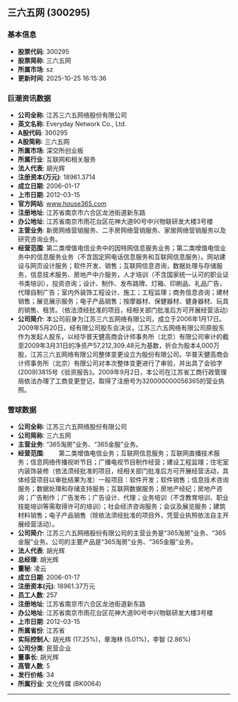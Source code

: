 ## 三六五网 (300295)

### 基本信息

- **股票代码**: 300295
- **股票简称**: 三六五网
- **所属市场**: sz
- **更新时间**: 2025-10-25 16:15:36

### 巨潮资讯数据

- **公司全称**: 江苏三六五网络股份有限公司
- **英文名称**: Everyday Network Co., Ltd.
- **A股代码**: 300295
- **A股简称**: 三六五网
- **所属市场**: 深交所创业板
- **所属行业**: 互联网和相关服务
- **法人代表**: 胡光辉
- **注册资本(万元)**: 18961.3714
- **成立日期**: 2006-01-17
- **上市日期**: 2012-03-15
- **官方网站**: www.house365.com
- **注册地址**: 江苏省南京市六合区龙池街道新东路
- **办公地址**: 江苏省南京市雨花台区花神大道90号中兴物联研发大楼3号楼
- **主营业务**: 新房网络营销服务、二手房网络营销服务、家居网络营销服务以及研究咨询业务。
- **经营范围**: 第二类增值电信业务中的因特网信息服务业务；第二类增值电信业务中的信息服务业务（不含固定网电话信息服务和互联网信息服务）。网站建设与网页设计服务；软件开发、销售；互联网信息咨询，数据处理与存储服务，信息技术服务、房地产中介服务，人才培训（不含国家统一认可的职业证书类培训），投资咨询；设计、制作、发布路牌、灯箱、印刷品、礼品广告，代理自制广告；室内外装饰工程设计、施工；工程监理；商务信息咨询；建材销售；展览展示服务；电子产品销售；按摩器材、保健器材、健身器材、玩具的销售、租赁。（依法须经批准的项目，经相关部门批准后方可开展经营活动）
- **公司简介**: 本公司前身为江苏三六五网络有限公司，成立于2006年1月17日。2009年5月20日，经有限公司股东会决议，江苏三六五网络有限公司原股东作为发起人股东，以经华普天健高商会计师事务所（北京）有限公司审计的截至2009年3月31日的净资产57,212,309.48元为基数，折合为股本4,000万股，江苏三六五网络有限公司整体变更设立为股份有限公司。华普天健高商会计师事务所（北京）有限公司对本次整体变更进行了审验，并出具了会验字(2009)3815号《验资报告》。2009年9月2日，本公司在江苏省工商行政管理局依法办理了工商变更登记，取得了注册号为320000000056365的营业执照。

### 雪球数据

- **公司全称**: 江苏三六五网络股份有限公司
- **公司简称**: 三六五网
- **主营业务**: “365淘房”业务、“365金服”业务。
- **经营范围**: 　　第二类增值电信业务；互联网信息服务；互联网直播技术服务；信息网络传播视听节目；广播电视节目制作经营；建设工程监理；住宅室内装饰装修（依法须经批准的项目，经相关部门批准后方可开展经营活动，具体经营项目以审批结果为准）一般项目：软件开发；软件销售；信息技术咨询服务；数据处理和存储支持服务；互联网数据服务；房地产经纪；房地产咨询；广告制作；广告发布；广告设计、代理；业务培训（不含教育培训、职业技能培训等需取得许可的培训）；社会经济咨询服务；会议及展览服务；建筑材料销售；电子产品销售（除依法须经批准的项目外，凭营业执照依法自主开展经营活动）。
- **公司简介**: 江苏三六五网络股份有限公司的主营业务是“365淘房”业务、“365金服”业务。公司的主要产品是“365淘房”业务、“365金服”业务。
- **法人代表**: 胡光辉
- **总经理**: 胡光辉
- **董秘**: 凌云
- **成立日期**: 2006-01-17
- **注册资本(元)**: 18961.37万元
- **员工人数**: 257
- **注册地址**: 江苏省南京市六合区龙池街道新东路
- **办公地址**: 江苏省南京市雨花台区花神大道90号中兴物联研发大楼3号楼
- **上市日期**: 2012-03-15
- **所属省份**: 江苏省
- **实际控制人**: 胡光辉 (17.25%)，章海林 (5.01%)，李智 (2.86%)
- **公司分类**: 民营企业
- **董事长**: 胡光辉
- **高管人数**: 5
- **发行价格**: 34
- **所属行业**: 文化传媒 (BK0064)

---